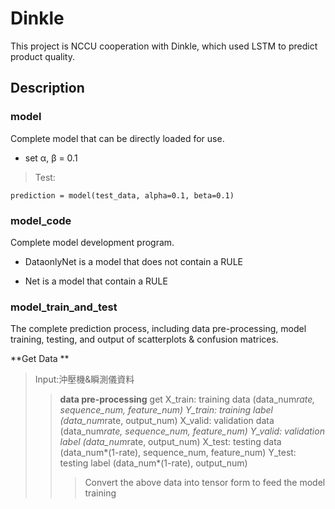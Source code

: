 # Dinkle

This project is NCCU cooperation with Dinkle, which used LSTM to predict product quality.

## Description

### model

Complete model that can be directly loaded for use.

- set α, β = 0.1

> Test:

`prediction = model(test_data, alpha=0.1, beta=0.1)`

### model_code

Complete model development program.

- DataonlyNet is a model that does not contain a RULE

- Net is a model that contain a RULE

### model_train_and_test

The complete prediction process, including data pre-processing, model training, testing, and output of scatterplots & confusion matrices. 

**Get Data **
> Input:沖壓機&瞬測儀資料
>>  **data pre-processing**
>>  get X_train: training data (data_num*rate, sequence_num, feature_num)
>>      Y_train: training label (data_num*rate, output_num)
>>      X_valid: validation data (data_num*rate, sequence_num, feature_num)
>>      Y_valid: validation label (data_num*rate, output_num)
>>      X_test: testing data (data_num*(1-rate), sequence_num, feature_num)
>>      Y_test: testing label (data_num*(1-rate), output_num)
>>>Convert the above data into tensor form to feed the model training     


